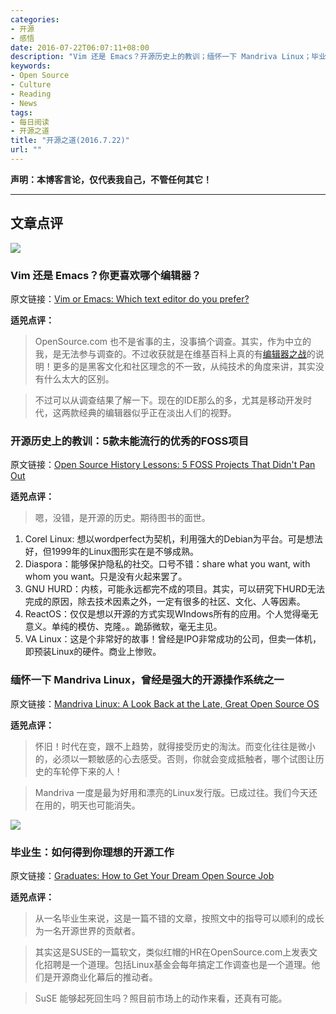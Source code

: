 ```yaml
---
categories:
- 开源
- 感悟
date: 2016-07-22T06:07:11+08:00
description: "Vim 还是 Emacs？开源历史上的教训；缅怀一下 Mandriva Linux；毕业生：如何得到你理想的开源工作"
keywords:
- Open Source
- Culture
- Reading
- News
tags:
- 每日阅读
- 开源之道
title: "开源之道(2016.7.22)"
url: ""
---
```


**声明：本博客言论，仅代表我自己，不管任何其它！**

---

## 文章点评

![](https://opensource.com/sites/default/files/styles/image-full-size/public/images/life/vim_emacs.png?itok=zu8cCdxB)

### Vim 还是 Emacs？你更喜欢哪个编辑器？

原文链接：[Vim or Emacs: Which text editor do you prefer?](https://opensource.com/life/16/7/vim-or-emacs-which-text-editor-do-you-prefer)

**适兕点评：**

> OpenSource.com 也不是省事的主，没事搞个调查。其实，作为中立的我，是无法参与调查的。不过收获就是在维基百科上真的有[编辑器之战](https://en.wikipedia.org/wiki/Editor_war)的说明！更多的是黑客文化和社区理念的不一致，从纯技术的角度来讲，其实没有什么太大的区别。

> 不过可以从调查结果了解一下。现在的IDE那么的多，尤其是移动开发时代，这两款经典的编辑器似乎正在淡出人们的视野。

### 开源历史上的教训：5款未能流行的优秀的FOSS项目

原文链接：[Open Source History Lessons: 5 FOSS Projects That Didn't Pan Out](http://thevarguy.com/open-source-application-software-companies/open-source-history-lessons-5-foss-projects-didnt-pan-out#slide-0-field_images-94211)

**适兕点评：**

> 嗯，没错，是开源的历史。期待图书的面世。

1. Corel Linux: 想以wordperfect为契机，利用强大的Debian为平台。可是想法好，但1999年的Linux图形实在是不够成熟。
2. Diaspora：能够保护隐私的社交。口号不错：share what you want, with whom you want。只是没有火起来罢了。
3. GNU HURD：内核，可能永远都完不成的项目。其实，可以研究下HURD无法完成的原因，除去技术因素之外，一定有很多的社区、文化、人等因素。
4. ReactOS：仅仅是想以开源的方式实现WIndows所有的应用。个人觉得毫无意义。单纯的模仿、克隆。。跪舔微软，毫无主见。
5. VA Linux：这是个非常好的故事！曾经是IPO非常成功的公司，但卖一体机，即预装Linux的硬件。商业上惨败。


### 缅怀一下 Mandriva Linux，曾经是强大的开源操作系统之一

原文链接：[Mandriva Linux: A Look Back at the Late, Great Open Source OS](http://thevarguy.com/open-source-application-software-companies/mandriva-linux-look-back-late-great-open-source-os)

**适兕点评：**

> 怀旧！时代在变，跟不上趋势，就得接受历史的淘汰。而变化往往是微小的，必须以一颗敏感的心去感受。否则，你就会变成抵触者，哪个试图让历史的车轮停下来的人！

> Mandriva 一度是最为好用和漂亮的Linux发行版。已成过往。我们今天还在用的，明天也可能消失。

![](https://www.linux.com/sites/lcom/files/styles/rendered_file/public/open-source-careers.jpg?itok=j5ZFXDiY)

### 毕业生：如何得到你理想的开源工作

原文链接：[Graduates: How to Get Your Dream Open Source Job](https://www.linux.com/news/graduates-how-get-your-dream-open-source-job)

**适兕点评：**

> 从一名毕业生来说，这是一篇不错的文章，按照文中的指导可以顺利的成长为一名开源世界的贡献者。

> 其实这是SUSE的一篇软文，类似红帽的HR在OpenSource.com上发表文化招聘是一个道理。包括Linux基金会每年搞定工作调查也是一个道理。他们是开源商业化幕后的推动者。

> SuSE 能够起死回生吗？照目前市场上的动作来看，还真有可能。

